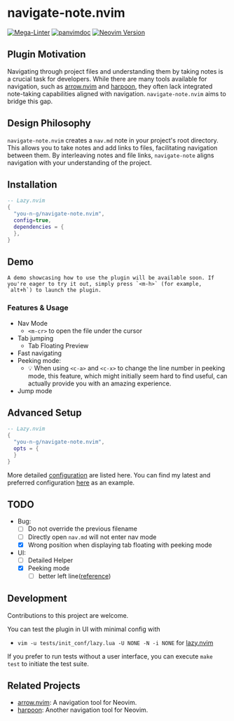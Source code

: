 # navigate-note.nvim
[![Mega-Linter](https://github.com/you-n-g/navigate-note.nvim/actions/workflows/linter.yml/badge.svg)](https://github.com/marketplace/actions/mega-linter)
[![panvimdoc](https://github.com/you-n-g/navigate-note.nvim/actions/workflows/panvimdoc.yml/badge.svg)](https://github.com/kdheepak/panvimdoc)
[![Neovim Version](https://img.shields.io/badge/Neovim-0.8%2B-blue.svg)](https://neovim.io)

## Plugin Motivation
Navigating through project files and understanding them by taking notes is a crucial task for developers. While there are many tools available for navigation, such as [arrow.nvim](https://github.com/otavioschwanck/arrow.nvim) and [harpoon](https://github.com/ThePrimeagen/harpoon), they often lack integrated note-taking capabilities aligned with navigation.
`navigate-note.nvim` aims to bridge this gap.

## Design Philosophy
`navigate-note.nvim` creates a `nav.md` note in your project's root directory. This allows you to take notes and add links to files, facilitating navigation between them. By interleaving notes and file links, `navigate-note` aligns navigation with your understanding of the project.

## Installation
```lua
-- Lazy.nvim
{
  "you-n-g/navigate-note.nvim",
  config=true,
  dependencies = {
  },
}
```

## Demo
<!-- Add demo content here -->
    A demo showcasing how to use the plugin will be available soon. If you're eager to try it out, simply press `<m-h>` (for example, `alt+h`) to launch the plugin.

### Features & Usage
- Nav Mode
  - `<m-cr>` to open the file under the cursor
- Tab jumping
  - Tab Floating Preview
- Fast navigating
- Peeking mode:
  - 💡 When using `<c-a>` and `<c-x>` to change the line number in peeking mode, this feature, which might initially seem hard to find useful, can actually provide you with an amazing experience.
- Jump mode

## Advanced Setup
```lua
-- Lazy.nvim
{
  "you-n-g/navigate-note.nvim",
  opts = {
  }
}
```

More detailed [configuration](lua/navigate-note/conf.lua) are listed here.
You can find my latest and preferred configuration [here](https://github.com/you-n-g/deploy/blob/master/configs/lazynvim/lua/plugins/navigating.lua) as an example.


## TODO
- Bug:
  - [ ] Do not override the previous filename
  - [ ] Directly open `nav.md` will not enter nav mode
  - [x] Wrong position when displaying tab floating with peeking mode
- UI:
  - [ ] Detailed Helper
  - [x] Peeking mode
    - [ ] better left line([reference](https://github.com/ErichDonGubler/lsp_lines.nvim))

## Development
Contributions to this project are welcome.

You can test the plugin in UI with minimal config with
- `vim -u tests/init_conf/lazy.lua -U NONE -N -i NONE` for [lazy.nvim](https://github.com/folke/lazy.nvim)

If you prefer to run tests without a user interface, you can execute `make test` to initiate the test suite.

## Related Projects
- [arrow.nvim](https://github.com/otavioschwanck/arrow.nvim): A navigation tool for Neovim.
- [harpoon](https://github.com/ThePrimeagen/harpoon): Another navigation tool for Neovim.
